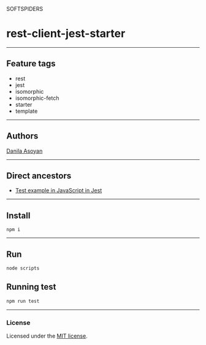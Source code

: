 SOFTSPIDERS

# rest-client-jest-starter

---

## Feature tags

- rest
- jest
- isomorphic
- isomorphic-fetch
- starter
- template

---

## Authors

[Danila Asoyan](https://github.com/Danilkashtan)

---

## Direct ancestors
- [Test example in JavaScript in Jest](https://github.com/softspiders/jest)

---

## Install

```
npm i
```

---

## Run

```
node scripts
```

## Running test

```sh
npm run test
```

---

### License

Licensed under the [MIT license](./LICENSE). 

